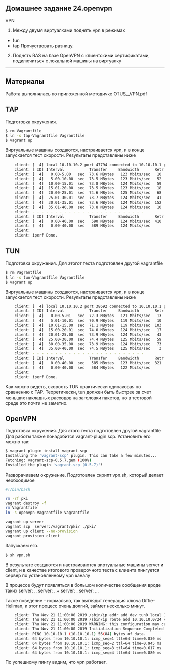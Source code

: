 ## Домашнее задание 24.openvpn
VPN
1. Между двумя виртуалками поднять vpn в режимах
- tun
- tap
Прочуствовать разницу.

2. Поднять RAS на базе OpenVPN с клиентскими сертификатами, подключиться с локальной машины на виртуалку
---

## Материалы
Работа выполнялась по приложенной методичке OTUS__VPN.pdf

## TAP
Подготовка окружения. 
```bash
$ rm Vagrantfile
$ ln -s tap-Vagrantfile Vagrantfile
$ vagrant up
```

Виртуальные машины создаются, настраивается vpn, и в конце запускается тест скорости. Результаты представлены ниже
```bash
    client: [  4] local 10.10.10.2 port 47794 connected to 10.10.10.1 port 5201
    client: [ ID] Interval           Transfer     Bandwidth       Retr  Cwnd
    client: [  4]   0.00-5.00   sec  73.6 MBytes   123 Mbits/sec   10    329 KBytes
    client: [  4]   5.00-10.00  sec  73.5 MBytes   123 Mbits/sec   52    261 KBytes
    client: [  4]  10.00-15.01  sec  73.8 MBytes   124 Mbits/sec   59    205 KBytes
    client: [  4]  15.01-20.00  sec  73.5 MBytes   123 Mbits/sec   18    338 KBytes
    client: [  4]  20.00-25.01  sec  74.6 MBytes   125 Mbits/sec   68    332 KBytes
    client: [  4]  25.01-30.01  sec  73.7 MBytes   124 Mbits/sec   41    284 KBytes
    client: [  4]  30.01-35.01  sec  73.6 MBytes   124 Mbits/sec  152    266 KBytes
    client: [  4]  35.01-40.00  sec  73.8 MBytes   124 Mbits/sec   10    347 KBytes
    client: - - - - - - - - - - - - - - - - - - - - - - - - -
    client: [ ID] Interval           Transfer     Bandwidth       Retr
    client: [  4]   0.00-40.00  sec   590 MBytes   124 Mbits/sec  410             sender
    client: [  4]   0.00-40.00  sec   589 MBytes   124 Mbits/sec                  receiver
    client:
    client: iperf Done.
```

## TUN
Подготовка окружения. Для этогот теста подготовлен другой vagrantfile 
```bash
$ rm Vagrantfile
$ ln -s tun-Vagrantfile Vagrantfile
$ vagrant up
```

Виртуальные машины создаются, настраивается vpn, и в конце запускается тест скорости. Результаты представлены ниже

```bash
    client: [  4] local 10.10.10.2 port 38692 connected to 10.10.10.1 port 5201
    client: [ ID] Interval           Transfer     Bandwidth       Retr  Cwnd
    client: [  4]   0.00-5.01   sec  72.3 MBytes   121 Mbits/sec   13    328 KBytes
    client: [  4]   5.01-10.01  sec  70.9 MBytes   119 Mbits/sec   10    369 KBytes
    client: [  4]  10.01-15.00  sec  71.1 MBytes   119 Mbits/sec  103    210 KBytes
    client: [  4]  15.00-20.01  sec  74.0 MBytes   124 Mbits/sec   17    352 KBytes
    client: [  4]  20.01-25.00  sec  73.9 MBytes   124 Mbits/sec   43    316 KBytes
    client: [  4]  25.00-30.00  sec  74.4 MBytes   125 Mbits/sec   59    272 KBytes
    client: [  4]  30.00-35.00  sec  73.9 MBytes   124 Mbits/sec   73    284 KBytes
    client: [  4]  35.00-40.00  sec  74.5 MBytes   125 Mbits/sec    3    328 KBytes
    client: - - - - - - - - - - - - - - - - - - - - - - - - -
    client: [ ID] Interval           Transfer     Bandwidth       Retr
    client: [  4]   0.00-40.00  sec   585 MBytes   123 Mbits/sec  321             sender
    client: [  4]   0.00-40.00  sec   584 MBytes   122 Mbits/sec                  receiver
    client:
    client: iperf Done.
```
Как можно видеть, скорость TUN практически одинаковая по сравнению с TAP. Теоретически, tun должен быть быстрее 
за счет меньших накладных расходов на заголовки пакетов, но в тестовой среде это почти не заметно.

## OpenVPN
Подготовка окружения. Для этого теста подготовлен другой vagrantfile 
Для работы также понадобится vagrant-plugin scp. Установить его можно так:
```bash
$ vagrant plugin install vagrant-scp
Installing the 'vagrant-scp' plugin. This can take a few minutes...
Fetching: vagrant-scp-0.5.7.gem (100%)
Installed the plugin 'vagrant-scp (0.5.7)'!
```

Разворачиваем окружение. Подготовлен скрипт vpn.sh, который делает необходимое
```bash
#!/bin/bash

rm -rf pki
vagrant destroy -f
rm Vagrantfile
ln -s openvpn-Vagrantfile Vagrantfile

vagrant up server
vagrant scp  server:/vagrant/pki/ ./pki/
vagrant up client --no-provision
vagrant provision client
```

Запускаем его. 

```bash
$ sh vpn.sh
```
В результате создаются и настраиваются виртуальные машины server и client, и в качестве итогового 
проверочного теста с клиента пингуется сервер по установленному vpn каналу


В процессе будут появляться в большом количестве сообщения вроде таких
    server: ..
    server: ..+
    server: .
    server: ...

Такое поведение - нормально, так выглядит генерация ключа Diffie–Hellman, и этот процесс очень долгий, займет несколько минут.


```bash
    client: Thu Nov 21 11:00:00 2019 /sbin/ip addr add dev tun0 local 10.10.10.6 peer 10.10.10.5
    client: Thu Nov 21 11:00:00 2019 /sbin/ip route add 10.10.10.0/24 via 10.10.10.5
    client: Thu Nov 21 11:00:00 2019 WARNING: this configuration may cache passwords in memory -- use the auth-nocache option to prevent this
    client: Thu Nov 21 11:00:00 2019 Initialization Sequence Completed
    client: PING 10.10.10.1 (10.10.10.1) 56(84) bytes of data.
    client: 64 bytes from 10.10.10.1: icmp_seq=1 ttl=64 time=0.830 ms
    client: 64 bytes from 10.10.10.1: icmp_seq=2 ttl=64 time=0.945 ms
    client: 64 bytes from 10.10.10.1: icmp_seq=3 ttl=64 time=0.617 ms
    client: 64 bytes from 10.10.10.1: icmp_seq=4 ttl=64 time=0.880 ms
```

По успешному пингу видим, что vpn работает.
